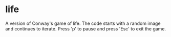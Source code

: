 life
====

A version of Conway's game of life. The code starts with a random image and
continues to iterate. Press 'p' to pause and press 'Esc' to exit the game.

